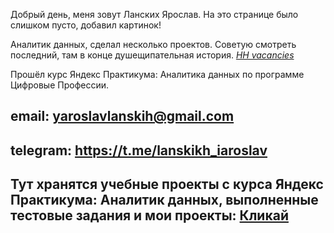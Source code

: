 
Добрый день, меня зовут Ланских Ярослав. На это странице было слишком пусто, добавил картинок!

Аналитик данных, сделал несколько проектов. Советую смотреть последний, там в конце душещипательная история. *[HH vacancies](https://github.com/IaroslavLanskikh/Projects/tree/main/pet_hh)*

Прошёл курс Яндекс Практикума: Аналитика данных по программе Цифровые Профессии.
 

## email: yaroslavlanskih@gmail.com
## telegram: https://t.me/lanskikh_iaroslav


## Тут хранятся учебные проекты с курса Яндекс Практикума: Аналитик данных, выполненные тестовые задания и мои проекты: [Кликай](https://github.com/IaroslavLanskikh/Projects)
